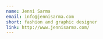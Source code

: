 ```yaml
---
name: Jenni Sarma
email: info@jennisarma.com
short: fashion and graphic designer
link: http://www.jennisarma.com/
---
```


